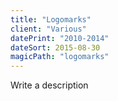 ```yaml
---
title: "Logomarks"
client: "Various"
datePrint: "2010-2014"
dateSort: 2015-08-30
magicPath: "logomarks"
---
```


Write a description
